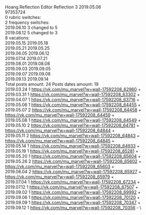Hoang.Reflection	Editor Reflection 3 2019.05.06\
97353724\
0 rubric switches:\
2 frequency switches:\
2019.06.10 3 changed to 5 \
2019.08.12 5 changed to 3 \
8 vacations:\
2019.05.15 2019.05.18 \
2019.05.21 2019.05.25 \
2019.06.05 2019.06.12 \
2019.07.14 2019.07.21 \
2019.08.01 2019.08.08 \
2019.09.03 2019.09.05 \
2019.09.07 2019.09.08 \
2019.09.13 2019.09.14 \
Total posts amount: 24	Posts dates amount: 19\
2019.03.24 1 https://vk.com/mu_marvel?w=wall-17592208_62960 + \
2019.03.31 1 https://vk.com/mu_marvel?w=wall-17592208_63302 + \
2019.04.07 1 https://vk.com/mu_marvel?w=wall-17592208_63716 + \
2019.05.06 1 https://vk.com/mu_marvel?w=wall-17592208_64455 + \
2019.05.07 2 https://vk.com/mu_marvel?w=wall-17592208_64458 + https://vk.com/mu_marvel?w=wall-17592208_64459 + \
2019.05.08 1 https://vk.com/mu_marvel?w=wall-17592208_64549 + \
2019.05.10 2 https://vk.com/mu_marvel?w=wall-17592208_64781 + https://vk.com/mu_marvel?w=wall-17592208_64844 + \
2019.05.11 2 https://vk.com/mu_marvel?w=wall-17592208_64843 + https://vk.com/mu_marvel?w=wall-17592208_64845 + \
2019.05.14 1 https://vk.com/mu_marvel?w=wall-17592208_64933 + \
2019.05.19 1 https://vk.com/mu_marvel?w=wall-17592208_65281 + \
2019.05.20 1 https://vk.com/mu_marvel?w=wall-17592208_65604 + \
2019.05.26 2 https://vk.com/mu_marvel?w=wall-17592208_65602 + https://vk.com/mu_marvel?w=wall-17592208_65603 + \
2019.06.04 2 https://vk.com/mu_marvel?w=wall-17592208_65927 + https://vk.com/mu_marvel?w=wall-17592208_65979 + \
2019.07.04 1 https://vk.com/mu_marvel?w=wall-17592208_67234 + \
2019.07.12 1 https://vk.com/mu_marvel?w=wall-17592208_67507 + \
2019.09.02 1 https://vk.com/mu_marvel?w=wall-17592208_69992 + \
2019.09.06 1 https://vk.com/mu_marvel?w=wall-17592208_70120 + \
2019.09.09 1 https://vk.com/mu_marvel?w=wall-17592208_70347 + \
2019.09.12 1 https://vk.com/mu_marvel?w=wall-17592208_70356 - \
